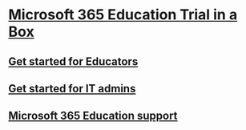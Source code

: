 # [Microsoft 365 Education Trial in a Box](index.md)
## [Get started for Educators](educator-tib-get-started.md)
## [Get started for IT admins](itadmin-tib-get-started.md)
## [Microsoft 365 Education support](support-options.md)